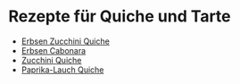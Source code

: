# Rezepte für Quiche und Tarte

- [Erbsen Zucchini Quiche](../hauptgerichte/erbsen_zucchini_quiche.md)
- [Erbsen Cabonara](../hauptgerichte/erbsen_cabonara.md)
- [Zucchini Quiche](../hauptgerichte/zucchini_quiche.md)
- [Paprika-Lauch Quiche](../hauptgerichte/paprika_lauch_quiche.md)